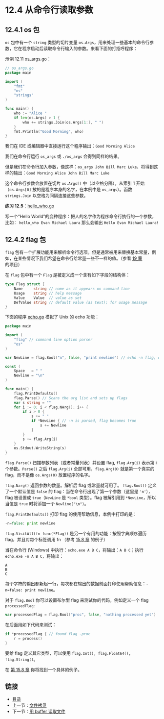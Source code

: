 # 12.4 从命令行读取参数

## 12.4.1 os 包

`os` 包中有一个 `string` 类型的切片变量 `os.Args`，用来处理一些基本的命令行参数，它在程序启动后读取命令行输入的参数。来看下面的打招呼程序：

示例 12.11 [os_args.go](examples/chapter_12/os_args.go)：

```go
// os_args.go
package main

import (
	"fmt"
	"os"
	"strings"
)

func main() {
	who := "Alice "
	if len(os.Args) > 1 {
		who += strings.Join(os.Args[1:], " ")
	}
	fmt.Println("Good Morning", who)
}
```

我们在 IDE 或编辑器中直接运行这个程序输出：`Good Morning Alice`

我们在命令行运行 `os_args` 或 `./os_args` 会得到同样的结果。

但是我们在命令行加入参数，像这样：`os_args John Bill Marc Luke`，将得到这样的输出：`Good Morning Alice John Bill Marc Luke`

这个命令行参数会放置在切片 `os.Args[]` 中（以空格分隔），从索引 1 开始（`os.Args[0]` 放的是程序本身的名字，在本例中是 `os_args`）。函数 `strings.Join` 以空格为间隔连接这些参数。

**练习 12.5**：[hello_who.go](exercises/chapter_12/hello_who.go)

写一个“Hello World”的变种程序：把人的名字作为程序命令行执行的一个参数，比如： `hello_who Evan Michael Laura` 那么会输出 `Hello Evan Michael Laura!`

## 12.4.2 flag 包

`flag` 包有一个扩展功能用来解析命令行选项。但是通常被用来替换基本常量，例如，在某些情况下我们希望在命令行给常量一些不一样的值。（参看 [19 章](19.0.md) 的项目）

在 `flag` 包中有一个 `Flag` 是被定义成一个含有如下字段的结构体：

```go
type Flag struct {
	Name     string // name as it appears on command line
	Usage    string // help message
	Value    Value  // value as set
	DefValue string // default value (as text); for usage message
}
```

下面的程序 [echo.go](examples/chapter_12/echo.go) 模拟了 Unix 的 echo 功能：

```go
package main

import (
	"flag" // command line option parser
	"os"
)

var NewLine = flag.Bool("n", false, "print newline") // echo -n flag, of type *bool

const (
	Space   = " "
	Newline = "\n"
)

func main() {
	flag.PrintDefaults()
	flag.Parse() // Scans the arg list and sets up flags
	var s string = ""
	for i := 0; i < flag.NArg(); i++ {
		if i > 0 {
			s += " "
			if *NewLine { // -n is parsed, flag becomes true
				s += Newline
			}
		}
		s += flag.Arg(i)
	}
	os.Stdout.WriteString(s)
}
```

`flag.Parse()` 扫描参数列表（或者常量列表）并设置 flag, `flag.Arg(i)` 表示第 i 个参数。`Parse()` 之后 `flag.Arg(i)` 全部可用，`flag.Arg(0)` 就是第一个真实的 flag，而不是像 `os.Args(0)` 放置程序的名字。

`flag.Narg()` 返回参数的数量。解析后 flag 或常量就可用了。
`flag.Bool()` 定义了一个默认值是 `false` 的 flag：当在命令行出现了第一个参数（这里是 `'n'`），flag 被设置成 `true`（`NewLine` 是 `*bool` 类型）。flag 被解引用到 `*NewLine`，所以当值是 `true` 时将添加一个 `Newline("\n")`。

`flag.PrintDefaults()` 打印 flag 的使用帮助信息，本例中打印的是：

```go
-n=false: print newline
```

`flag.VisitAll(fn func(*Flag))` 是另一个有用的功能：按照字典顺序遍历 flag，并且对每个标签调用 fn （参考 [15.8 章](15.8.md) 的例子）

当在命令行 (Windows) 中执行：`echo.exe A B C`，将输出：`A B C`；执行 `echo.exe -n A B C`，将输出：

```
A
B
C
```

每个字符的输出都新起一行，每次都在输出的数据前面打印使用帮助信息：`-n=false: print newline`。

对于 `flag.Bool` 你可以设置布尔型 flag 来测试你的代码，例如定义一个 flag `processedFlag`:

```go
var processedFlag = flag.Bool("proc", false, "nothing processed yet")
```

在后面用如下代码来测试：

```go
if *processedFlag { // found flag -proc
	r = process()
}
```

要给 flag 定义其它类型，可以使用 `flag.Int()`，`flag.Float64()`，`flag.String()`。

在 [第 15.8 章](15.8.md) 你将找到一个具体的例子。

## 链接

- [目录](directory.md)
- 上一节：[文件拷贝](12.3.md)
- 下一节：[用 buffer 读取文件](12.5.md)
